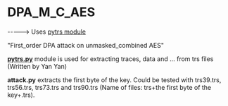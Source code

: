 # DPA_M_C_AES
-----> Uses [pytrs module](https://github.com/sca-research/PyMod4Trs)

"First_order DPA attack on unmasked_combined AES"

[**pytrs.py**](https://github.com/sca-research/PyMod4Trs) module is used for extracting traces, data and ... from trs files (Written by Yan Yan)

**attack.py** extracts the first byte of the key. Could be tested with trs39.trs, trs56.trs, trs73.trs and trs90.trs (Name of files: trs+the first byte of the key+.trs).

